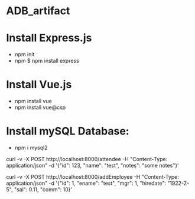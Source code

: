 # ADB_artifact
# Install Express.js
- npm init
- npm $ npm install express

# Install Vue.js
- npm install vue 
- npm install vue@csp

# Install mySQL Database:
- npm i mysql2

curl -v -X POST    http://localhost:8000/attendee -H "Content-Type: application/json" -d '{"id": 123, "name": "test", "notes": "some notes"}'

curl -v -X POST    http://localhost:8000/addEmployee -H "Content-Type: application/json" -d '{"id": 1, "ename": "test", "mgr": 1, "hiredate": "1922-2-5", "sal": 0.11, "comm": 10}'